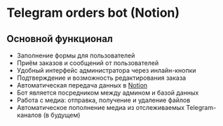 # Telegram orders bot (Notion)

## Основной функционал

- Заполнение формы для пользователей
- Приём заказов и сообщений от пользователей  
- Удобный интерфейс администратора через инлайн-кнопки  
- Подтверждение и возможность редактирования заказа
- Автоматическая передача данных в [Notion](https://developers.notion.com)
- Бот является посредником между админом и базой данных
- Работа с медиа: отправка, получение и удаление файлов  
- Автоматическое пополнение медиа из отслеживаемых Telegram-каналов (в будущем)
